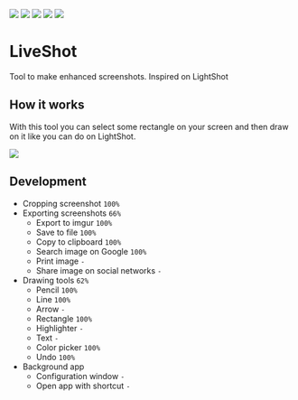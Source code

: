 ![](https://img.shields.io/badge/state-development-blue)
![](https://img.shields.io/badge/.NET-5-blue)
![](https://img.shields.io/github/commit-activity/m/KennethGomez/LiveShot)
![](https://img.shields.io/github/v/tag/KennethGomez/LiveShot)
![](https://img.shields.io/github/contributors/KennethGomez/LiveShot)

# LiveShot
Tool to make enhanced screenshots. Inspired on LightShot

## How it works
With this tool you can select some rectangle on your screen and then draw on it like you can do on LightShot.

![](https://i.imgur.com/W50z8p4.png)

## Development
- Cropping screenshot `100%`
- Exporting screenshots `66%`
  - Export to imgur `100%`
  - Save to file `100%`
  - Copy to clipboard `100%`
  - Search image on Google `100%`
  - Print image `-`
  - Share image on social networks `-`
- Drawing tools `62%`
  - Pencil `100%`
  - Line `100%`
  - Arrow `-`
  - Rectangle `100%`
  - Highlighter `-`
  - Text `-`
  - Color picker `100%`
  - Undo `100%`
- Background app
  - Configuration window `-`
  - Open app with shortcut `-`
